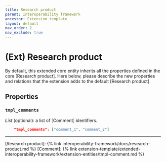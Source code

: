 ```yaml
---
title: Research product
parent: Interoperability framework
ancestor: Extension template
layout: default
nav_order: 2
nav_exclude: true
---
```


# (Ext) Research product

By default, this extended core entity inherits all the properties defined in the core [Research product].
Here below, please describe the new properties and relations that the extension adds to the default [Research product].


## Properties

### `tmpl_comments`
*List* (optional): a list of [Comment] identifiers.

```json
    "tmpl_comments": ["comment_1", "comment_2"]
```

----
[Research product]: {% link interoperability-framework/docs/research-product.md %}
[Comment]: {% link extension-template/extended-interoperability-framework/extension-entities/tmpl-comment.md %}